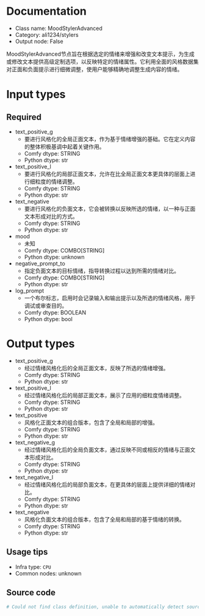 
# Documentation
- Class name: MoodStylerAdvanced
- Category: ali1234/stylers
- Output node: False

MoodStylerAdvanced节点旨在根据选定的情绪来增强和改变文本提示，为生成或修改文本提供高级定制选项，以反映特定的情绪属性。它利用全面的风格数据集对正面和负面提示进行细微调整，使用户能够精确地调整生成内容的情绪。

# Input types
## Required
- text_positive_g
    - 要进行风格化的全局正面文本，作为基于情绪增强的基础。它在定义内容的整体积极基调中起着关键作用。
    - Comfy dtype: STRING
    - Python dtype: str
- text_positive_l
    - 要进行风格化的局部正面文本，允许在比全局正面文本更具体的层面上进行细粒度的情绪调整。
    - Comfy dtype: STRING
    - Python dtype: str
- text_negative
    - 要进行风格化的负面文本，它会被转换以反映所选的情绪，以一种与正面文本形成对比的方式。
    - Comfy dtype: STRING
    - Python dtype: str
- mood
    - 未知
    - Comfy dtype: COMBO[STRING]
    - Python dtype: unknown
- negative_prompt_to
    - 指定负面文本的目标情绪，指导转换过程以达到所需的情绪对比。
    - Comfy dtype: COMBO[STRING]
    - Python dtype: str
- log_prompt
    - 一个布尔标志，启用时会记录输入和输出提示以及所选的情绪风格，用于调试或审查目的。
    - Comfy dtype: BOOLEAN
    - Python dtype: bool

# Output types
- text_positive_g
    - 经过情绪风格化后的全局正面文本，反映了所选的情绪增强。
    - Comfy dtype: STRING
    - Python dtype: str
- text_positive_l
    - 经过情绪风格化后的局部正面文本，展示了应用的细粒度情绪调整。
    - Comfy dtype: STRING
    - Python dtype: str
- text_positive
    - 风格化正面文本的组合版本，包含了全局和局部的增强。
    - Comfy dtype: STRING
    - Python dtype: str
- text_negative_g
    - 经过情绪风格化后的全局负面文本，通过反映不同或相反的情绪与正面文本形成对比。
    - Comfy dtype: STRING
    - Python dtype: str
- text_negative_l
    - 经过情绪风格化后的局部负面文本，在更具体的层面上提供详细的情绪对比。
    - Comfy dtype: STRING
    - Python dtype: str
- text_negative
    - 风格化负面文本的组合版本，包含了全局和局部的基于情绪的转换。
    - Comfy dtype: STRING
    - Python dtype: str


## Usage tips
- Infra type: `CPU`
- Common nodes: unknown


## Source code
```python
# Could not find class definition, unable to automatically detect source code
```
